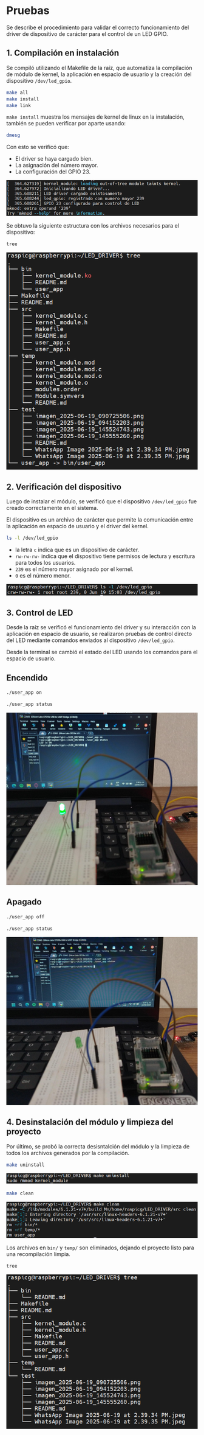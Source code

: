 # Pruebas
Se describe el procedimiento para validar el correcto funcionamiento del driver de dispositivo de carácter para el control de un LED GPIO.

## 1. Compilación en instalación
Se compiló utilizando el Makefile de la raíz, que automatiza la compilación de módulo de kernel, la aplicación en espacio de usuario y la creación del dispositivo `/dev/led_gpio`.
```bash
make all
make install
make link
```
`make install` muestra los mensajes de kernel de linux en la instalación, también se pueden verificar por aparte usando:
```bash
dmesg
```
Con esto se verificó que:
- El driver se haya cargado bien.
- La asignación del número mayor.
- La configuración del GPIO 23.

![](https://github.com/crismaque/LED_DRIVER/blob/129a0259208a56d30aa65d4048f98e4f96250233/test/imagen_2025-06-19_090725506.png)

Se obtuvo la siguiente estructura con los archivos necesarios para el dispositivo:
```bash
tree
```
![](https://github.com/crismaque/LED_DRIVER/blob/80121233f074ef86a9d765433edb4b2510b4146b/test/imagen_2025-06-19_160817387.png)

## 2. Verificación del dispositivo
Luego de instalar el módulo, se verificó que el dispositivo `/dev/led_gpio` fue creado correctamente en el sistema.

El dispositivo es un archivo de carácter que permite la comunicación entre la aplicación en espacio de usuario y el driver del kernel.

```bash
ls -l /dev/led_gpio
```
- la letra `c` indica que es un dispositivo de carácter.
- `rw-rw-rw-` indica que el dispositivo tiene permisos de lectura y escritura para todos los usuarios.
- `239` es el número mayor asignado por el kernel.
- `0` es el número menor.

![](https://github.com/crismaque/LED_DRIVER/blob/0482c695a6fc203cf69225742f43459950802751/test/imagen_2025-06-19_094152203.png)

## 3. Control de LED
Desde la raíz se verificó el funcionamiento del driver y su interacción con la aplicación en espacio de usuario, se realizaron pruebas de control directo del LED mediante comandos enviados al dispositivo `/dev/led_gpio`. 

Desde la terminal se cambió el estado del LED usando los comandos para el espacio de usuario.

## Encendido
```bash
./user_app on
```

```bash
./user_app status
```
![](https://github.com/crismaque/LED_DRIVER/blob/d7b4c7b3b6ef324cf3e48283cc76c130488c840c/test/WhatsApp%20Image%202025-06-19%20at%202.39.34%20PM.jpeg)

## Apagado
```bash
./user_app off
```

```bash
./user_app status
```
![](https://github.com/crismaque/LED_DRIVER/blob/d7b4c7b3b6ef324cf3e48283cc76c130488c840c/test/WhatsApp%20Image%202025-06-19%20at%202.39.35%20PM.jpeg)

## 4. Desinstalación del módulo y limpieza del proyecto
Por último, se probó la correcta desisntalción del módulo y la limpieza de todos los archivos generados por la compilación.
```bash
make uninstall
```
![](https://github.com/crismaque/LED_DRIVER/blob/f73e29a7fcb3b94b89d3d483cce82648307c5113/test/imagen_2025-06-19_145524743.png)
```bash
make clean
```
![](https://github.com/crismaque/LED_DRIVER/blob/f73e29a7fcb3b94b89d3d483cce82648307c5113/test/imagen_2025-06-19_145555260.png)

Los archivos en `bin/` y `temp/` son eliminados, dejando el proyecto listo para una recompilación limpia.
```bash
tree
```
![](https://github.com/crismaque/LED_DRIVER/blob/80121233f074ef86a9d765433edb4b2510b4146b/test/imagen_2025-06-19_160851136.png)
